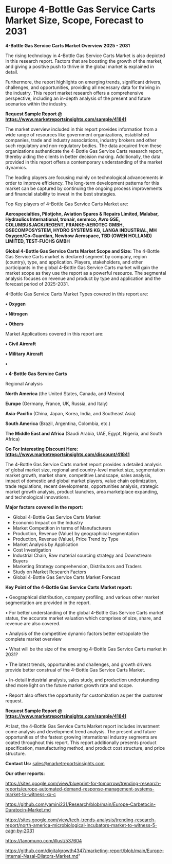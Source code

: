 # Europe 4-Bottle Gas Service Carts Market Size, Scope, Forecast to 2031

<Strong> 4-Bottle Gas Service Carts Market Overview 2025 - 2031</strong>

The rising technology in 4-Bottle Gas Service Carts Market is also depicted in this research report. Factors that are boosting the growth of the market, and giving a positive push to thrive in the global market is explained in detail.

Furthermore, the report highlights on emerging trends, significant drivers, challenges, and opportunities, providing all necessary data for thriving in the industry. This report market research offers a comprehensive perspective, including an in-depth analysis of the present and future scenarios within the industry.

<strong>Request Sample Report @ <a href=https://www.marketreportsinsights.com/sample/41841>https://www.marketreportsinsights.com/sample/41841</a></strong>

The market overview included in this report provides information from a wide range of resources like government organizations, established companies, trade and industry associations, industry brokers and other such regulatory and non-regulatory bodies. The data acquired from these organizations authenticate the 4-Bottle Gas Service Carts research report, thereby aiding the clients in better decision making. Additionally, the data provided in this report offers a contemporary understanding of the market dynamics.

The leading players are focusing mainly on technological advancements in order to improve efficiency. The long-term development patterns for this market can be captured by continuing the ongoing process improvements and financial stability to invest in the best strategies.

Top Key players of 4-Bottle Gas Service Carts Market are:

<strong>Aerospecialties, Pilotjohn, Aviation Spares & Repairs Limited, Malabar, Hydraulics International, tronair, semmco, Avro GSE, COLUMBUSJACK/REGENT, FRANKE-AEROTEC GMBH, GSECOMPOSYSTEM, HYDRO SYSTEMS KG, LANGA INDUSTRIAL, MH Oxygen/Co-Guardian, Newbow Aerospace, TBD (OWEN HOLLAND) LIMITED, TEST-FUCHS GMBH</strong>

<strong><b>Global 4-Bottle Gas Service Carts Market Scope and Size:</b></strong>
The 4-Bottle Gas Service Carts market is declared segment by company, region (country), type, and application. Players, stakeholders, and other participants in the global 4-Bottle Gas Service Carts market will gain the market scope as they use the report as a powerful resource. The segmental analysis focuses on revenue and product by type and application and the forecast period of 2025-2031.

4-Bottle Gas Service Carts Market Types covered in this report are:

<strong>•  Oxygen

•  Nitrogen

•  Others</strong>

Market Applications covered in this report are:

<strong>•  Civil Aircraft

•  Military Aircraft

•  

•  4-Bottle Gas Service Carts</strong> 

Regional Analysis

<strong>North America</strong> (the United States, Canada, and Mexico)

<strong>Europe</strong> (Germany, France, UK, Russia, and Italy)

<strong>Asia-Pacific</strong> (China, Japan, Korea, India, and Southeast Asia)

<strong>South America</strong> (Brazil, Argentina, Colombia, etc.)

<strong>The Middle East and Africa</strong> (Saudi Arabia, UAE, Egypt, Nigeria, and South Africa)

<strong>Go For Interesting Discount Here: <a href=https://www.marketreportsinsights.com/discount/41841>https://www.marketreportsinsights.com/discount/41841</a></strong>

The 4-Bottle Gas Service Carts market report provides a detailed analysis of global market size, regional and country-level market size, segmentation market growth, market share, competitive Landscape, sales analysis, impact of domestic and global market players, value chain optimization, trade regulations, recent developments, opportunities analysis, strategic market growth analysis, product launches, area marketplace expanding, and technological innovations.

<strong><b>Major factors covered in the report:</b></strong>
<ul>
  <li>Global 4-Bottle Gas Service Carts Market </li>
  <li>Economic Impact on the Industry</li>
  <li>Market Competition in terms of Manufacturers</li>
  <li>Production, Revenue (Value) by geographical segmentation</li>
  <li>Production, Revenue (Value), Price Trend by Type</li>
  <li>Market Analysis by Application</li>
  <li>Cost Investigation</li>
  <li>Industrial Chain, Raw material sourcing strategy and Downstream Buyers</li>
  <li>Marketing Strategy comprehension, Distributors and Traders</li>
  <li>Study on Market Research Factors</li>
  <li>Global 4-Bottle Gas Service Carts Market Forecast</li>
</ul>

<strong><b>Key Point of the 4-Bottle Gas Service Carts Market report:</b></strong>

• Geographical distribution, company profiling, and various other market segmentation are provided in the report.

• For better understanding of the global 4-Bottle Gas Service Carts market status, the accurate market valuation which comprises of size, share, and revenue are also covered.

• Analysis of the competitive dynamic factors better extrapolate the complete market overview

• What will be the size of the emerging 4-Bottle Gas Service Carts market in 2031?

• The latest trends, opportunities and challenges, and growth drivers provide better construal of the 4-Bottle Gas Service Carts Market.

• In-detail industrial analysis, sales study, and production understanding shed more light on the future market growth rate and scope.

• Report also offers the opportunity for customization as per the customer request.

<strong>Request Sample Report @ <a href=https://www.marketreportsinsights.com/sample/41841>https://www.marketreportsinsights.com/sample/41841</a></strong>

At last, the 4-Bottle Gas Service Carts Market report includes investment come analysis and development trend analysis. The present and future opportunities of the fastest growing international industry segments are coated throughout this report. This report additionally presents product specification, manufacturing method, and product cost structure, and price structure.

<strong>Contact Us:</strong>
sales@marketreportsinsights.com

<strong>Our other reports:</strong>

<a href=https://sites.google.com/view/blueprint-for-tomorrow/trending-research-reports/europe-automated-demand-response-management-systems-market-to-witness-xx-c>https://sites.google.com/view/blueprint-for-tomorrow/trending-research-reports/europe-automated-demand-response-management-systems-market-to-witness-xx-c</a>

<a href=https://github.com/yamini231/Research/blob/main/Europe-Carbetocin-Duratocin-Market.md>https://github.com/yamini231/Research/blob/main/Europe-Carbetocin-Duratocin-Market.md</a>

<a href=https://sites.google.com/view/tech-trends-analysis/trending-research-report/north-america-microbiological-incubators-market-to-witness-5-cagr-by-2031>https://sites.google.com/view/tech-trends-analysis/trending-research-report/north-america-microbiological-incubators-market-to-witness-5-cagr-by-2031</a>

<a href=https://tanomuno.com/illust/537604>https://tanomuno.com/illust/537604</a>

<a href=https://github.com/digitalgrowth4347/marketing-report/blob/main/Europe-Internal-Nasal-Dilators-Market.md>https://github.com/digitalgrowth4347/marketing-report/blob/main/Europe-Internal-Nasal-Dilators-Market.md</a>"
